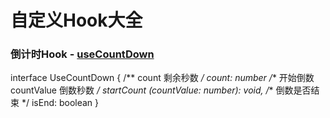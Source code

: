 # 自定义Hook大全

### 倒计时Hook - [useCountDown](https://github.com/RicholeYu/react-hooks/blob/master/src/common/useCountDown.tsx)
interface UseCountDown {
    /** count 剩余秒数 */
    count: number
    /** 开始倒数 countValue 倒数秒数 */
    startCount (countValue: number): void,
    /** 倒数是否结束 */
    isEnd: boolean
}